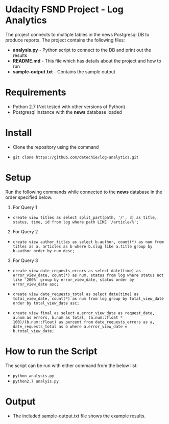 # Udacity FSND Project - Log Analytics
The project connects to multiple tables in the news Postgresql DB to produce reports. The project contains the following files:
* **analysis.py**  - Python script to connect to the DB and print out the results
* **README.md** -  This file which has details about the project and how to run
* **sample-output.txt** - Contains the sample output 

# Requirements
* Python 2.7 (Not tested with other versions of Python)
* Postgresql instance with the **news** database loaded

# Install
* Clone the repository using the command
- `git clone https://github.com/datechie/log-analytics.git`

# Setup
Run the following commands while connected to the **news** database in the order specified below.

1. For Query 1 
- `create view titles as select split_part(path, '/', 3) as title, status, time, id from log where path LIKE '/article/%';`

2. For Query 2
- `create view author_titles as select b.author, count(*) as num from titles as a, articles as b where b.slug like a.title group by b.author order by num desc;`

3. For Query 3
- `create view date_requests_errors as select date(time) as error_view_date, count(*) as num, status from log where status not like '200%' group by error_view_date, status order by error_view_date asc;`

- `create view date_requests_total as select date(time) as total_view_date, count(*) as num from log group by total_view_date order by total_view_date asc;`


- `create view final as select a.error_view_date as request_date, a.num as errors, b.num as total, (a.num::float * 100)/(b.num::float) as percent from date_requests_errors as a, date_requests_total as b where a.error_view_date = b.total_view_date;`


# How to run the Script
The script can be run with either command from the below list:
- `python analysis.py`
- `python2.7 analyis.py`


# Output
- The included sample-output.txt file shows the example results.
